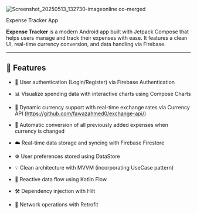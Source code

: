 ![Screenshot_20250513_132730-imageonline co-merged](https://github.com/user-attachments/assets/e6a9c416-296c-46db-9c31-0f39ecef83d0)

Expense Tracker App

**Expense Tracker** is a modern Android app built with Jetpack Compose that helps users manage and track their expenses with ease. It features a clean UI, real-time currency conversion, and data handling via Firebase.

---

## 🚀 Features

- 🔐 User authentication (Login/Register) via Firebase Authentication  
- 📊 Visualize spending data with interactive charts using Compose Charts  
- 💱 Dynamic currency support with real-time exchange rates via Currency API (https://github.com/fawazahmed0/exchange-api/)  
- 🔄 Automatic conversion of all previously added expenses when currency is changed  
- ☁️ Real-time data storage and syncing with Firebase Firestore  
- ⚙️ User preferences stored using DataStore  
- 💡 Clean architecture with MVVM (incorporating UseCase pattern)  
- 🌊 Reactive data flow using Kotlin Flow  
- 🛠️ Dependency injection with Hilt  

- 📶 Network operations with Retrofit
